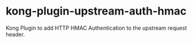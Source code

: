 # kong-plugin-upstream-auth-hmac
Kong Plugin to add HTTP HMAC Authentication to the upstream request header.
